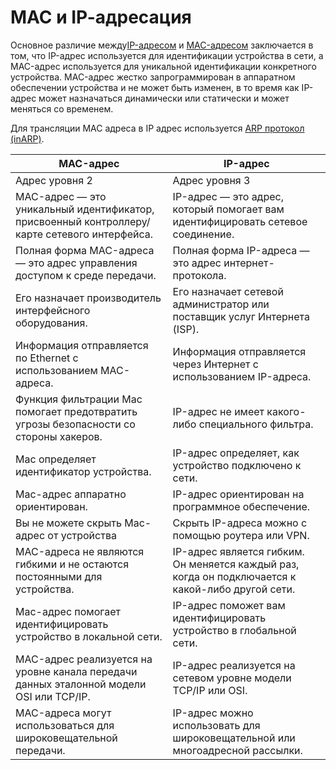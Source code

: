 МАС и IР-адресация
========================

Основное различие между[IP-адресом](IP%2FIP%20%D0%B0%D0%B4%D1%80%D0%B5%D1%81.md) и [MAC-адресом](MAC.md) заключается в том, что IP-адрес используется для идентификации устройства в сети, а MAC-адрес используется для уникальной идентификации конкретного устройства. MAC-адрес жестко запрограммирован в аппаратном обеспечении устройства и не может быть изменен, в то время как IP-адрес может назначаться динамически или статически и может меняться со временем.

Для трансляции MAC адреса в IP адрес используется [ARP протокол (inARP)](ARP%20%D0%BF%D1%80%D0%BE%D1%82%D0%BE%D0%BA%D0%BE%D0%BB.md).

| MAC-адрес | IP-адрес |
|---|---|
| Адрес уровня 2 | Адрес уровня 3 |
| MAC-адрес — это уникальный идентификатор, присвоенный контроллеру/карте сетевого интерфейса. | IP-адрес — это адрес, который помогает вам идентифицировать сетевое соединение. |
| Полная форма MAC-адреса — это адрес управления доступом к среде передачи. | Полная форма IP-адреса — это адрес интернет-протокола. |
| Его назначает производитель интерфейсного оборудования. | Его назначает сетевой администратор или поставщик услуг Интернета (ISP). |
| Информация отправляется по Ethernet с использованием MAC-адреса. | Информация отправляется через Интернет с использованием IP-адреса. |
| Функция фильтрации Mac помогает предотвратить угрозы безопасности со стороны хакеров. | IP-адрес не имеет какого-либо специального фильтра. |
| Mac определяет идентификатор устройства. | IP-адрес определяет, как устройство подключено к сети. |
| Mac-адрес аппаратно ориентирован. | IP-адрес ориентирован на программное обеспечение. |
| Вы не можете скрыть Mac-адрес от устройства | Скрыть IP-адреса можно с помощью роутера или VPN. |
| MAC-адреса не являются гибкими и не остаются постоянными для устройства. | IP-адрес является гибким. Он меняется каждый раз, когда он подключается к какой-либо другой сети. |
| Mac-адрес помогает идентифицировать устройство в локальной сети. | IP-адрес поможет вам идентифицировать устройство в глобальной сети. |
| MAC-адрес реализуется на уровне канала передачи данных эталонной модели OSI или TCP/IP. | IP-адрес реализуется на сетевом уровне модели TCP/IP или OSI. |
| MAC-адреса могут использоваться для широковещательной передачи. | IP-адрес можно использовать для широковещательной или многоадресной рассылки. |

